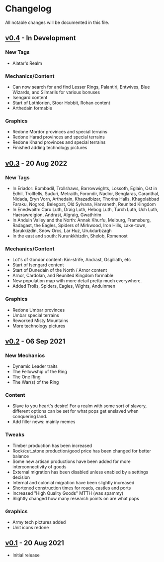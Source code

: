 # Changelog

All notable changes will be documented in this file.

## [v0.4]() - In Development

### New Tags
 - Alatar's Realm

### Mechanics/Content
 - Can now search for and find Lesser Rings, Palantiri, Entwives, Blue Wizards, and Silmarils for various bonuses
 - Isengard content
 - Start of Lothlorien, Stoor Hobbit, Rohan content
 - Arthedain formable

### Graphics
 - Redone Mordor provinces and special terrains
 - Redone Harad provinces and special terrains
 - Redone Khand provinces and special terrains
 - Finished adding technology pictures


## [v0.3]() - 20 Aug 2022
### New Tags
 - In Eriador: Bombadil, Trollshaws, Barrowwights, Lossoth, Eglain, Ost in Edhil, Trollfells, Suduri, Metraith, Forondir, Nadior, Benglaras, Caranthal, Nidada, Eryn Vorn, Arthedain, Khazadbizar, Thorins Halls, Khagolabbad Faraku, Nogrod, Belegost, Old Sylvana, Harvaneth, Reunited Kingdom
 - In Enedwaith: Caru Luth, Draig Luth, Hebog Luth, Turch Luth, Uch Luth, Haerawreigion, Andrast, Algraig, Gwathirim
 - In Anduin Valley and the North: Annak Khurfu, Melburg, Framsburg, Radagast, the Eagles, Spiders of Mirkwood, Iron Hills, Lake-town, Barukkizdin, Snow Orcs, Lar Huz, Urukdurbzagh
 - In the east and south: Nurunkkhizdin, Shelob, Romenost

### Mechanics/Content
 - Lot's of Gondor content: Kin-strife, Andrast, Osgiliath, etc
 - Start of Isengard content
 - Start of Dunedain of the North / Arnor content
 - Arnor, Cardolan, and Reunited Kingdom formable
 - New population map with more detail pretty much everywhere. 
 - Added Trolls, Spiders, Eagles, Wights, Anduinmen

### Graphics
 - Redone Umbar provinces
 - Umbar special terrains
 - Reworked Misty Mountains
 - More technology pictures


## [v0.2](https://github.com/The-Third-Age/TTA-Victoria-2/releases/tag/v0.2) - 06 Sep 2021
### New Mechanics
 - Dynamic Leader traits
 - The Fellowship of the Ring
 - The One Ring
 - The War(s) of the Ring

### Content
 - Slave to you heart's desire! For a realm with some sort of slavery, different options can be set for what pops get enslaved when conquering land.
 - Add filler news: mainly memes
 
### Tweaks
 - Timber production has been increased
 - Rock/cut_stone production/good price has been changed for better balance
 - Some new artisan productions have been added for more interconnectivity of goods
 - External migration has been disabled unless enabled by a settings decision
 - Internal and colonial migration have been slightly increased
 - Shortened construction times for roads, castles and ports
 - Increased "High Quality Goods" MTTH (was spammy)
 - Slightly changed how many research points on are what pops
 
### Graphics
 - Army tech pictures added
 - Unit icons redone
 
## [v0.1](https://github.com/The-Third-Age/TTA-Victoria-2/releases/tag/v0.1) - 20 Aug 2021
 - Initial release

